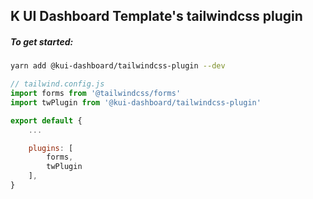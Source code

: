 ## K UI Dashboard Template's tailwindcss plugin

##### To get started:

```bash
yarn add @kui-dashboard/tailwindcss-plugin --dev
```

```js
// tailwind.config.js
import forms from '@tailwindcss/forms'
import twPlugin from '@kui-dashboard/tailwindcss-plugin'

export default {
    ...

    plugins: [
        forms,
        twPlugin
    ],
}

```
